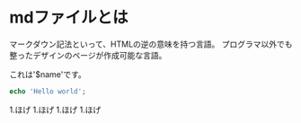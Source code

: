 # mdファイルとは

マークダウン記法といって、HTMLの逆の意味を持つ言語。
プログラマ以外でも整ったデザインのページが作成可能な言語。

これは'$name'です。

```php
echo 'Hello world';
```

1.ほげ
1.ほげ
1.ほげ
1.ほげ


